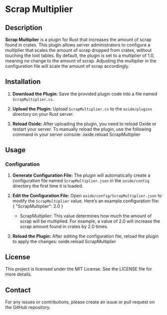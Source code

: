 # Scrap Multiplier

## Description

**Scrap Multiplier** is a plugin for Rust that increases the amount of scrap found in crates. This plugin allows server administrators to configure a multiplier that scales the amount of scrap dropped from crates, without touching the loot tables. By default, the plugin is set to a multiplier of 1.0, meaning no change to the amount of scrap. Adjusting the multiplier in the configuration file will scale the amount of scrap accordingly.

## Installation

1. **Download the Plugin:**
   Save the provided plugin code into a file named `ScrapMultiplier.cs`.

2. **Upload the Plugin:**
   Upload `ScrapMultiplier.cs` to the `oxide/plugins` directory on your Rust server.

3. **Reload Oxide:**
   After uploading the plugin, you need to reload Oxide or restart your server. To manually reload the plugin, use the following command in your server console:
   oxide.reload ScrapMultiplier

## Usage

### Configuration

1. **Generate Configuration File:**
The plugin will automatically create a configuration file named `ScrapMultiplier.json` in the `oxide/config` directory the first time it is loaded.

2. **Edit the Configuration File:**
Open `oxide/config/ScrapMultiplier.json` to modify the `ScrapMultiplier` value. Here’s an example configuration file:
{
  "ScrapMultiplier": 2.0
}

   * ScrapMultiplier: This value determines how much the amount of scrap will be multiplied. For example, a value of 2.0 will increase the scrap amount found in crates by 2.0 times.

2. **Reload the Plugin:**
After editing the configuration file, reload the plugin to apply the changes:
oxide.reload ScrapMultiplier

## License
This project is licensed under the MIT License. See the LICENSE file for more details.

## Contact
For any issues or contributions, please create an issue or pull request on the GitHub repository.
